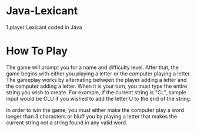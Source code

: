 Java-Lexicant
=============

1 player Lexicant coded in Java

How To Play
=============
The game will prompt you for a name and difficulty level. After that, the game
begins with either you playing a letter or the computer playing a letter. The
gameplay works by alternating between the player adding a letter and the
computer adding a letter. When it is your turn, you must type the entire string
you wish to create. For example, if the current string is "CL", sample input
would be
    CLU
if you wished to add the letter U to the end of the string.

In order to win the game, you must either make the computer play a word longer
than 3 characters or bluff you by playing a letter that makes the current string
not a string found in any valid word.

